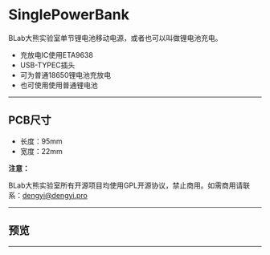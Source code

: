 # SinglePowerBank

BLab大熊实验室单节锂电池移动电源，或者也可以叫做锂电池充电。

- 充放电IC使用ETA9638
- USB-TYPEC插头
- 可为普通18650锂电池充放电
- 也可使用使用普通锂电池

------------------------------

## PCB尺寸

- 长度：95mm
- 宽度：22mm

**注意：**

BLab大熊实验室所有开源项目均使用GPL开源协议，禁止商用。如需商用请联系：dengyi@dengyi.pro

---------

## 预览

****